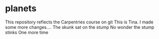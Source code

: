 # planets
This repository reflects the Carpentries course on git
This is Tina. I made some  more changes....
The skunk sat on the stump
No wonder the stump stinks
One more time
